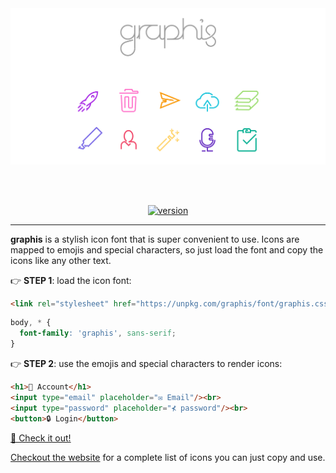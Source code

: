 <div align="center">
<img src="banner-rainbow.svg" width="512px"/>

<br><br>
  
[![version](https://img.shields.io/npm/v/graphis?style=flat-square)](https://www.npmjs.com/package/graphis)
  
</div>

---

**graphis** is a stylish icon font that is super convenient to use. Icons are mapped to emojis and special characters, so
just load the font and copy the icons like any other text.

👉 **STEP 1**: load the icon font:
```html
<link rel="stylesheet" href="https://unpkg.com/graphis/font/graphis.css">
```
```css
body, * {
  font-family: 'graphis', sans-serif;
}
```
👉 **STEP 2**: use the emojis and special characters to render icons:
```html
<h1>👤 Account</h1>
<input type="email" placeholder="✉ Email"/><br>
<input type="password" placeholder="⊀ password"/><br>
<button>🔒 Login</button>
```
[🚀 Check it out!](https://codepen.io/lorean_victor/pen/oNWzOQr)

[Checkout the website](https://graphis.ink) for a complete list of icons you can just copy and use.
